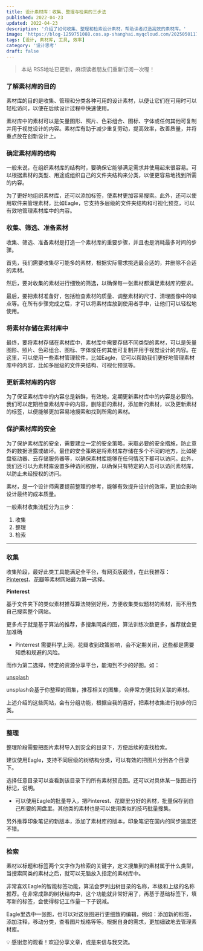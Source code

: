 ```yaml
---
title: 设计素材库：收集、整理与检索的三步法
published: 2022-04-23
updated: 2022-04-23
description: '介绍了如何收集、整理和检索设计素材，帮助读者打造高效的素材库。'
image: 'https://blog-1259751088.cos.ap-shanghai.myqcloud.com/20250501175619482.png?imageSlim'
tags: [设计, 素材库, 工具, 效率]
category: '设计思考'
draft: false
---
```


> 本站 RSS地址已更新，麻烦读者朋友们重新订阅一次喔！

### 了解素材库的目的

素材库的目的是收集、管理和分类各种可用的设计素材，以便让它们在可用时可以轻松访问，以便在后续设计过程中快速使用。

素材库中的素材可以是矢量图形、照片、色彩组合、图标、字体或任何其他可复制并用于视觉设计的内容。素材库有助于减少重复劳动，提高效率，改善质量，并将重点放在创新设计上。

### 确定素材库的结构

一般来说，在组织素材库的结构时，要确保它能够满足需求并使用起来很容易。可以根据素材的类型、用途或组织自己的文件夹结构来分类，以便更容易地找到所需的内容。

为了更好地组织素材库，还可以添加标签，使素材更加容易搜索。此外，还可以使用软件来管理素材，比如Eagle，它支持多层级的文件夹结构和可视化预览，可以有效地管理素材库中的内容。

### 收集、筛选、准备素材

收集、筛选、准备素材是打造一个素材库的重要步骤，并且也是消耗最多时间的步骤。

首先，我们需要收集尽可能多的素材，根据实际需求挑选最合适的，并删除不合适的素材。

然后，要对收集的素材进行细致的筛选，以确保每一张素材都满足素材库的要求。

最后，要把素材准备好，包括检查素材的质量、调整素材的尺寸、清理图像中的噪点等。在所有步骤完成之后，才可以将素材库放到使用者手中，让他们可以轻松地使用。

### 将素材存储在素材库中

最终，要将素材存储在素材库中，素材库中需要存储不同类型的素材，可以是矢量图形、照片、色彩组合、图标、字体或任何其他可复制并用于视觉设计的内容。在这里，可以使用一些素材管理软件，比如Eagle，它可以帮助我们更好地管理素材库中的内容，比如多层级的文件夹结构、可视化预览等。

### 更新素材库的内容

为了保证素材库中的内容总是新鲜，有效地，定期更新素材库中的内容是必要的。我们可以定期检查素材库中的内容，删除旧的素材，添加新的素材，以及更新素材的标签，以便能够更加容易地搜索和找到所需的素材。

### 保护素材库的安全

为了保护素材库的安全，需要建立一定的安全策略，采取必要的安全措施，防止意外的数据泄露或破坏。最佳的安全策略是将素材库存储在多个不同的地方，比如硬盘驱动器、云存储服务器等，以确保素材库能够在任何情况下都可以访问。此外，我们还可以为素材库设置多种访问权限，以确保只有特定的人员可以访问素材库，以防止未经授权的访问。

素材，是一个设计师需要提前整理的参考，能够有效提升设计的效率，更加会影响设计最终的成本质量。

一般素材收集流程分为三步：

1. 收集
2. 整理
3. 检索

---

### 收集

收集阶段，最好此类工具能满足全平台，有网页版最佳，在此我推荐：[Pinterest](https://www.pinterest.com/)、[花瓣](https://huaban.com/)等素材网站最为第一选择。

**Pinterest**

基于文件夹下的类似素材推荐算法特别好用，方便收集类似题材的素材，而不用去自己搜索整个网站。

<!-- ![](https://blog-1259751088.cos.ap-shanghai.myqcloud.com/20200225041048.jpg) -->

更多点子就是基于算法的推荐，多搜集同类的图，算法训练次数更多，推荐就会更加准确

<!-- ![](https://blog-1259751088.cos.ap-shanghai.myqcloud.com/20200225041047.jpg) -->

- Pinterrest 需要科学上网，花瓣收到政策影响，会不定期关闭，这些都是需要知悉和规避的风险。

而作为第二选择，特定的资源分享平台，能淘到不少的好图。如：

[unsplash](https://unsplash.com/)

<!-- ![](https://blog-1259751088.cos.ap-shanghai.myqcloud.com/20200225041052.jpg) -->

<!-- ![](https://blog-1259751088.cos.ap-shanghai.myqcloud.com/20200225041049.jpg) -->

unsplash会基于你整理的图集，推荐相关的图集，会非常方便找到关联的素材。

<!-- ![](https://blog-1259751088.cos.ap-shanghai.myqcloud.com/20200225041046.jpg) -->

上述介绍的这些网站，会有分组功能，根据自我的喜好，把素材收集进行初步的归类。

---

### 整理

整理阶段需要把图片素材导入到安全的目录下，方便后续的查找检索。

建议使用Eagle，支持不同层级的树结构分类，可以有效的把图片分到各个目录下。

<!-- ![](https://blog-1259751088.cos.ap-shanghai.myqcloud.com/20200225041045.jpg) -->

选择任意目录可以查看到该目录下的所有素材预览图。还可以对具体某一张图进行标记，说明。

<!-- ![](https://blog-1259751088.cos.ap-shanghai.myqcloud.com/20200225041051.jpg) -->

- 可以使用Eagle的批量导入，把Pinterest、花瓣里分好的素材，批量保存到自己所要的网盘里。其他类的素材也是可以使用类似的技巧批量搜集。

另外推荐印象笔记的新版本，添加了素材库的版本，印象笔记在国内的同步速度还不错。

---

### 检索

素材以标题和标签两个文字作为检索的关键字，定义搜集到的素材属于什么类型，当搜索同类的素材之后，就可以无脑放入指定的素材库中。

<!-- ![](https://blog-1259751088.cos.ap-shanghai.myqcloud.com/20200225041044.jpg) -->

非常喜欢Eagle的智能标签功能，算法会罗列出树目录的名称，本级和上级的名称推荐。在非常成熟的树状结构中，这个功能就非常好用了，再基于基础标签下，填写新的标签，会使得标记工作量一下子锐减。

<!-- ![](https://blog-1259751088.cos.ap-shanghai.myqcloud.com/20200225041050.jpg) -->

Eagle里选中一张图，也可以对这张图进行更细致的编辑，例如：添加新的标签，添加注释，移动分类，查看图片规格等等。根据自身的需求，更加细致地去管理素材库。

💡 感谢您的观看！欢迎分享文章，或是来信与我交流。

